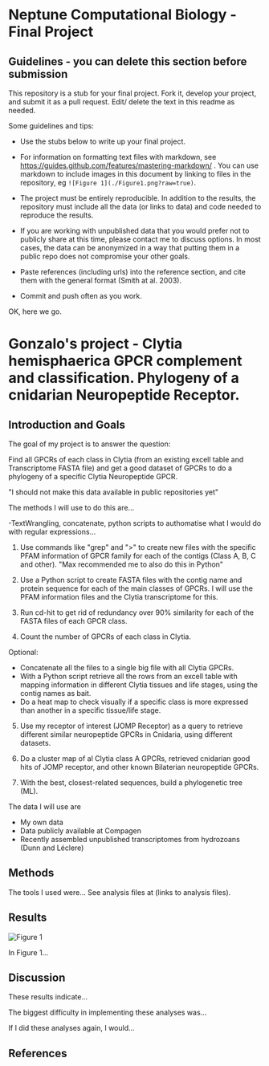 # Neptune Computational Biology - Final Project

## Guidelines - you can delete this section before submission

This repository is a stub for your final project. Fork it, develop your project, and submit it as a pull request. Edit/ delete the text in this readme as needed.

Some guidelines and tips:

- Use the stubs below to write up your final project.

- For information on formatting text files with markdown, see https://guides.github.com/features/mastering-markdown/ . You can use markdown to include images in this document by linking to files in the repository, eg `![Figure 1](./Figure1.png?raw=true)`.

- The project must be entirely reproducible. In addition to the results, the repository must include all the data (or links to data) and code needed to reproduce the results.

- If you are working with unpublished data that you would prefer not to publicly share at this time, please contact me to discuss options. In most cases, the data can be anonymized in a way that putting them in a public repo does not compromise your other goals.

- Paste references (including urls) into the reference section, and cite them with the general format (Smith at al. 2003).

- Commit and push often as you work.

OK, here we go.

# Gonzalo's project - Clytia hemisphaerica GPCR complement and classification. Phylogeny of a cnidarian Neuropeptide Receptor.

## Introduction and Goals

The goal of my project is to answer the question:

Find all GPCRs of each class in Clytia (from an existing excell table and Transcriptome FASTA file) and get a good dataset of GPCRs to do a phylogeny of a specific Clytia Neuropeptide GPCR. 

"I should not make this data available in public repositories yet"



The methods I will use to do this are...

-TextWrangling, concatenate, python scripts to authomatise what I would do with regular expressions...


1) Use commands like "grep" and ">" to create new files with the specific PFAM information of GPCR family for each of the contigs (Class A, B, C and other). "Max recommended me to also do this in Python"

2) Use a Python script to create FASTA files with the contig name and protein sequence for each of the main classes of GPCRs. I will use the PFAM information files and the Clytia transcriptome for this. 

3) Run cd-hit to get rid of redundancy over 90% similarity for each of the FASTA files of each GPCR class. 

4) Count the number of GPCRs of each class in Clytia. 

Optional:

- Concatenate all the files to a single big file with all Clytia GPCRs.
- With a Python script retrieve all the rows from an excell table with mapping information in different Clytia tissues and life stages, using the contig names as bait.
- Do a heat map to check visually if a specific class is more expressed than another in a specific tissue/life stage.

5) Use my receptor of interest (JOMP Receptor) as a query to retrieve different similar neuropeptide GPCRs in Cnidaria, using different datasets.

6) Do a cluster map of al Clytia class A GPCRs, retrieved cnidarian good hits of JOMP receptor, and other known Bilaterian neuropeptide GPCRs.

7) With the best, closest-related sequences, build a phylogenetic tree (ML). 


The data I will use are 
- My own data
- Data publicly available at Compagen
- Recently assembled unpublished transcriptomes from hydrozoans (Dunn and Léclere)



## Methods

The tools I used were... See analysis files at (links to analysis files).

## Results

![Figure 1](./Figure1.png?raw=true)

In Figure 1...

## Discussion

These results indicate...

The biggest difficulty in implementing these analyses was...

If I did these analyses again, I would...

## References


